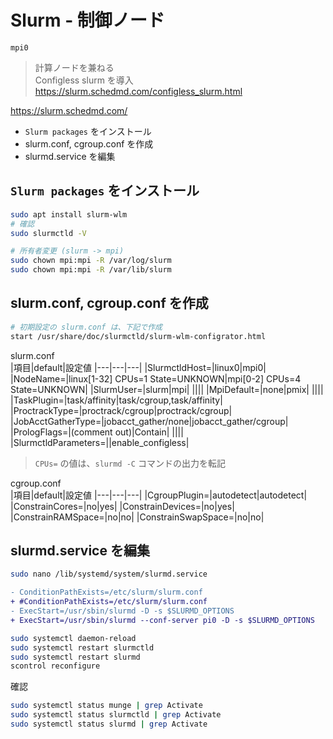 # Slurm - 制御ノード
`mpi0`
> 計算ノードを兼ねる<br>
> Configless slurm を導入 https://slurm.schedmd.com/configless_slurm.html

https://slurm.schedmd.com/

* `Slurm packages` をインストール
* slurm.conf, cgroup.conf を作成
* slurmd.service を編集

## `Slurm packages` をインストール
~~~sh
sudo apt install slurm-wlm
# 確認
sudo slurmctld -V

# 所有者変更 (slurm -> mpi)
sudo chown mpi:mpi -R /var/log/slurm
sudo chown mpi:mpi -R /var/lib/slurm
~~~
## slurm.conf, cgroup.conf を作成
~~~sh
# 初期設定の slurm.conf は、下記で作成
start /usr/share/doc/slurmctld/slurm-wlm-configrator.html
~~~
slurm.conf<br>
|項目|default|設定値
|---|---|---|
|SlurmctldHost=|linux0|mpi0|
|NodeName=|linux[1-32] CPUs=1 State=UNKNOWN|mpi[0-2] CPUs=4 State=UNKNOWN|
|SlurmUser=|slurm|mpi|
||||
|MpiDefault=|none|pmix|
||||
|TaskPlugin=|task/affinity|task/cgroup,task/affinity|
|ProctrackType=|proctrack/cgroup|proctrack/cgroup|
|JobAcctGatherType=|jobacct_gather/none|jobacct_gather/cgroup|
|PrologFlags=|(comment out)|Contain|
||||
|SlurmctldParameters=||enable_configless|
> `CPUs=` の値は、`slurmd -C` コマンドの出力を転記

cgroup.conf<br>
|項目|default|設定値
|---|---|---|
|CgroupPlugin=|autodetect|autodetect|
|ConstrainCores=|no|yes|
|ConstrainDevices=|no|yes|
|ConstrainRAMSpace=|no|no|
|ConstrainSwapSpace=|no|no|

## slurmd.service を編集
~~~sh
sudo nano /lib/systemd/system/slurmd.service
~~~
~~~diff
- ConditionPathExists=/etc/slurm/slurm.conf
+ #ConditionPathExists=/etc/slurm/slurm.conf
- ExecStart=/usr/sbin/slurmd -D -s $SLURMD_OPTIONS
+ ExecStart=/usr/sbin/slurmd --conf-server pi0 -D -s $SLURMD_OPTIONS
~~~
~~~sh
sudo systemctl daemon-reload
sudo systemctl restart slurmctld
sudo systemctl restart slurmd
scontrol reconfigure
~~~
確認
~~~sh
sudo systemctl status munge | grep Activate
sudo systemctl status slurmctld | grep Activate
sudo systemctl status slurmd | grep Activate
~~~
